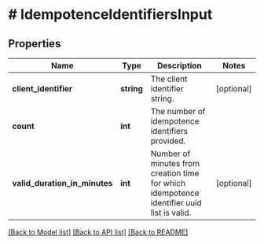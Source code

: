 # # IdempotenceIdentifiersInput

## Properties

Name | Type | Description | Notes
------------ | ------------- | ------------- | -------------
**client_identifier** | **string** | The client identifier string. | [optional]
**count** | **int** | The number of idempotence identifiers provided. |
**valid_duration_in_minutes** | **int** | Number of minutes from creation time for which idempotence identifier uuid list is valid. | [optional]

[[Back to Model list]](../../README.md#models) [[Back to API list]](../../README.md#endpoints) [[Back to README]](../../README.md)
